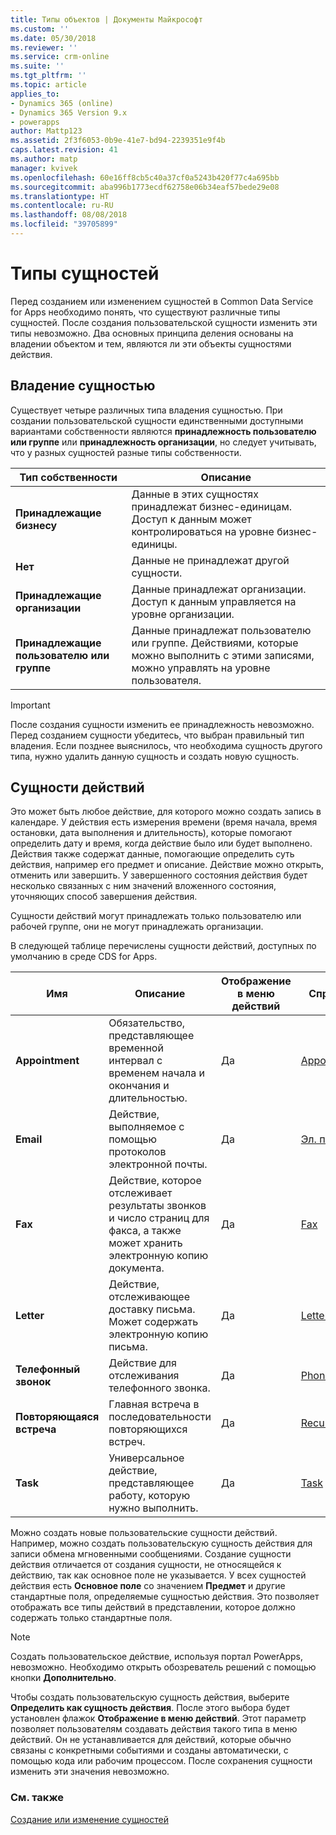 ```yaml
---
title: Типы объектов | Документы Майкрософт
ms.custom: ''
ms.date: 05/30/2018
ms.reviewer: ''
ms.service: crm-online
ms.suite: ''
ms.tgt_pltfrm: ''
ms.topic: article
applies_to:
- Dynamics 365 (online)
- Dynamics 365 Version 9.x
- powerapps
author: Mattp123
ms.assetid: 2f3f6053-0b9e-41e7-bd94-2239351e9f4b
caps.latest.revision: 41
ms.author: matp
manager: kvivek
ms.openlocfilehash: 60e16ff8cb5c40a37cf0a5243b420f77c4a695bb
ms.sourcegitcommit: aba996b1773ecdf62758e06b34eaf57bede29e08
ms.translationtype: HT
ms.contentlocale: ru-RU
ms.lasthandoff: 08/08/2018
ms.locfileid: "39705899"
---
```

# <a name="types-of-entities"></a>Типы сущностей

Перед созданием или изменением сущностей в Common Data Service for Apps необходимо понять, что существуют различные типы сущностей. После создания пользовательской сущности изменить эти типы невозможно. Два основных принципа деления основаны на владении объектом и тем, являются ли эти объекты сущностями действия.  
  
<a name="BKMK_EntityOwnership"></a>

## <a name="entity-ownership"></a>Владение сущностью  

Существует четыре различных типа владения сущностью. При создании пользовательской сущности единственными доступными вариантами собственности являются **принадлежность пользователю или группе** или **принадлежность организации**, но следует учитывать, что у разных сущностей разные типы собственности.  
  
|Тип собственности|Описание|  
|---------------|-----------------|  
|**Принадлежащие бизнесу**|Данные в этих сущностях принадлежат бизнес-единицам. Доступ к данным может контролироваться на уровне бизнес-единицы.|  
|**Нет**|Данные не принадлежат другой сущности.|  
|**Принадлежащие организации**|Данные принадлежат организации. Доступ к данным управляется на уровне организации.|  
|**Принадлежащие пользователю или группе**|Данные принадлежат пользователю или группе. Действиями, которые можно выполнить с этими записями, можно управлять на уровне пользователя.|  
  
  
> [!IMPORTANT]
>  После создания сущности изменить ее принадлежность невозможно. Перед созданием сущности убедитесь, что выбран правильный тип владения. Если позднее выяснилось, что необходима сущность другого типа, нужно удалить данную сущность и создать новую сущность.
  
<a name="BKMK_ActivityEntities"></a>

## <a name="activity-entities"></a>Сущности действий

Это может быть любое действие, для которого можно создать запись в календаре. У действия есть измерения времени (время начала, время остановки, дата выполнения и длительность), которые помогают определить дату и время, когда действие было или будет выполнено. Действия также содержат данные, помогающие определить суть действия, например его предмет и описание. Действие можно открыть, отменить или завершить. У завершенного состояния действия будет несколько связанных с ним значений вложенного состояния, уточняющих способ завершения действия.  
  
Сущности действий могут принадлежать только пользователю или рабочей группе, они не могут принадлежать организации.  
  
В следующей таблице перечислены сущности действий, доступных по умолчанию в среде CDS for Apps.
  
|Имя|Описание|Отображение в меню действий|Справочные материалы|
|----------|-----------------|----------------|---------------|  
|**Appointment**|Обязательство, представляющее временной интервал с временем начала и окончания и длительностью.|Да|[Appointment](/powerapps/developer/common-data-service/reference/entities/appointment)|
|**Email**|Действие, выполняемое с помощью протоколов электронной почты.|Да|[Эл. почта](/powerapps/developer/common-data-service/reference/entities/email)|
|**Fax**|Действие, которое отслеживает результаты звонков и число страниц для факса, а также может хранить электронную копию документа.|Да|[Fax](/powerapps/developer/common-data-service/reference/entities/fax)|
|**Letter**|Действие, отслеживающее доставку письма. Может содержать электронную копию письма.|Да|[Letter](/powerapps/developer/common-data-service/reference/entities/letter)|
|**Телефонный звонок**|Действие для отслеживания телефонного звонка.|Да|[PhoneCall ](/powerapps/developer/common-data-service/reference/entities/phonecall)|
|**Повторяющаяся встреча**|Главная встреча в последовательности повторяющихся встреч.|Да|[RecurringAppointmentMaster](/powerapps/developer/common-data-service/reference/entities/recurringappointmentmaster)|
|**Task**|Универсальное действие, представляющее работу, которую нужно выполнить.|Да|[Task](/powerapps/developer/common-data-service/reference/entities/task)|
  
Можно создать новые пользовательские сущности действий. Например, можно создать пользовательскую сущность действия для записи обмена мгновенными сообщениями. Создание сущности действия отличается от создания сущности, не относящейся к действию, так как основное поле не указывается. У всех сущностей действия есть **Основное поле** со значением **Предмет** и другие стандартные поля, определяемые сущностью действия. Это позволяет отображать все типы действий в представлении, которое должно содержать только стандартные поля.  

> [!NOTE]
> Создать пользовательское действие, используя портал PowerApps, невозможно. Необходимо открыть обозреватель решений с помощью кнопки **Дополнительно**.
  
Чтобы создать пользовательскую сущность действия, выберите **Определить как сущность действия**. После этого выбора будет установлен флажок **Отображение в меню действий**. Этот параметр позволяет пользователям создавать действия такого типа в меню действий. Он не устанавливается для действий, которые обычно связаны с конкретными событиями и созданы автоматически, с помощью кода или рабочим процессом. После сохранения сущности изменить эти значения невозможно.  

### <a name="see-also"></a>См. также
[Создание или изменение сущностей](create-edit-entities.md)
